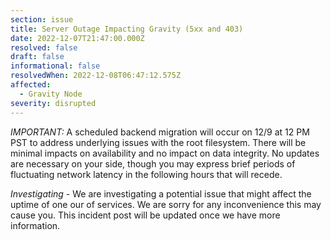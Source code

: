 ```yaml
---
section: issue
title: Server Outage Impacting Gravity (5xx and 403)
date: 2022-12-07T21:47:00.000Z
resolved: false
draft: false
informational: false
resolvedWhen: 2022-12-08T06:47:12.575Z
affected:
  - Gravity Node
severity: disrupted
---
```

*I﻿MPORTANT:* A scheduled backend migration will occur on 12/9 at 12 PM PST to address underlying issues with the root filesystem. There will be minimal impacts on availability and no impact on data integrity. No updates are necessary on your side, though you may express brief periods of fluctuating network latency in the following hours that will recede. 

*Investigating* - We are investigating a potential issue that might affect the uptime of one our of services. We are sorry for any inconvenience this may cause you. This incident post will be updated once we have more information.